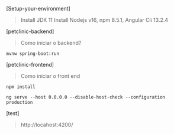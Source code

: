 [Setup-your-environment]

> Install JDK 11
> Install Nodejs v16, npm 8.5.1, Angular Cli 13.2.4

[petclinic-backend]

> Como iniciar o backend?

```mvnw spring-boot:run```

[petclinic-frontend]

> Como iniciar o front end

```npm install```

```ng serve --host 0.0.0.0 --disable-host-check --configuration production```

[test]

> http://locahost:4200/


